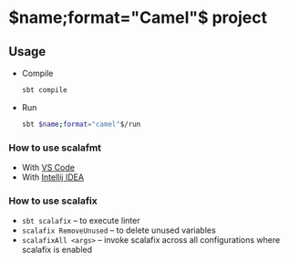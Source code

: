 # $name;format="Camel"$ project

## Usage

- Compile

  ```sh
  sbt compile
  ```

- Run

  ```sh
  sbt $name;format="camel"$/run
  ```

### How to use scalafmt

- With [VS Code][vscode]
- With [Intellij IDEA][intellij]

[vscode]: https://scalameta.org/metals/docs/editors/vscode/
[intellij]: https://scalameta.org/scalafmt/docs/installation.html#intellij

### How to use scalafix

- `sbt scalafix` – to execute linter
- `scalafix RemoveUnused` – to delete unused variables
- `scalafixAll <args>` – invoke scalafix across all configurations where scalafix is enabled
